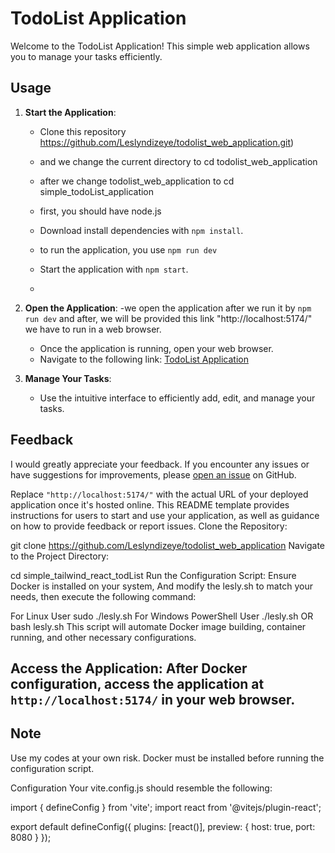 # TodoList Application

Welcome to the TodoList Application! This simple web application allows you to manage your tasks efficiently.

## Usage

1. **Start the Application**: 
   - Clone this repository https://github.com/Leslyndizeye/todolist_web_application.git)
   - and we change the current directory to cd todolist_web_application
   - after we change todolist_web_application to cd simple_todoList_application
   - first, you should have node.js
   
   - Download install dependencies with `npm install`.
   - to run the application, you use `npm run dev`
   - Start the application with `npm start`.
   - 
   
2. **Open the Application**:
   -we open the application after we run it by `npm run dev` and after, we will be provided this link
   "http://localhost:5174/" we have to run in a web browser.
   -   Once the application is running, open your web browser.
   - Navigate to the following link: [TodoList Application](http://localhost:5174/)
   
4. **Manage Your Tasks**:
   - Use the intuitive interface to efficiently add, edit, and manage your tasks.
   
## Feedback
I would greatly appreciate your feedback. If you encounter any issues or have suggestions for improvements, please [open an issue](https://github.com/your-username/todoList-application/issues) on GitHub.


Replace `"http://localhost:5174/"` with the actual URL of your deployed application once it's hosted online. This README template provides instructions for users to start and use your application, as well as guidance on how to provide feedback or report issues.
Clone the Repository:

git clone https://github.com/Leslyndizeye/todolist_web_application
Navigate to the Project Directory:

cd simple_tailwind_react_todList
Run the Configuration Script: Ensure Docker is installed on your system, And modify the lesly.sh to match your needs, then execute the following command:

For Linux User
sudo ./lesly.sh
For Windows PowerShell User
./lesly.sh
OR
bash lesly.sh
This script will automate Docker image building, container running, and other necessary configurations.

## Access the Application: After Docker configuration, access the application at `http://localhost:5174/` in your web browser.

## Note
Use my codes at your own risk. Docker must be installed before running the configuration script.

Configuration
Your vite.config.js should resemble the following:

import { defineConfig } from 'vite';
import react from '@vitejs/plugin-react';

export default defineConfig({
  plugins: [react()],
  preview: {
    host: true,
    port: 8080
  }
});
